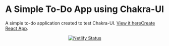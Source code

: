 # A Simple To-Do App using Chakra-UI

A simple to-do application created to test Chakra-UI. [View it hereCreate React App](https://chakra-ui-todo.netlify.app/).

<p align="center">
  <a href="https://app.netlify.com/sites/chakra-ui-todo/deploys">
    <img src="https://api.netlify.com/api/v1/badges/fd4cd548-78ee-4722-86b2-7d5e3d008b5c/deploy-status" alt="Netlify Status" />
  </a>
</p>